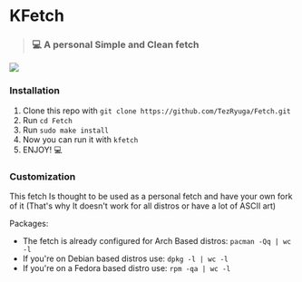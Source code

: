 # KFetch
> ### 💻 A personal Simple and Clean fetch 

![](https://github.com/TezRyuga/FlowerFetch/blob/master/rsc/sample.png)

### Installation

1. Clone this repo with `git clone https://github.com/TezRyuga/Fetch.git`
2. Run `cd Fetch`
3. Run `sudo make install`
4. Now you can run it with `kfetch` 
5. ENJOY! 💻

### Customization

This fetch Is thought to be used as a personal fetch and have your own fork of it (That's why It doesn't work for all distros or have a lot of ASCII art)

Packages:
- The fetch is already configured for Arch Based distros: `pacman -Qq | wc -l`
- If you're on Debian based distros use: `dpkg -l | wc -l`
- If you're on a Fedora based distro use: `rpm -qa | wc -l`

